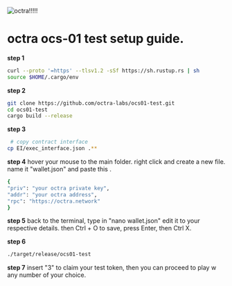 ![octra!!!!!](https://github.com/user-attachments/assets/2a138e98-cf87-40ed-b64f-902876dc0b17)

 # octra ocs-01 test setup guide.
 
**step 1**

```bash
curl --proto '=https' --tlsv1.2 -sSf https://sh.rustup.rs | sh 
source $HOME/.cargo/env
```

**step 2**

```bash
git clone https://github.com/octra-labs/ocs01-test.git
cd ocs01-test
cargo build --release
```

**step 3**
```bash
 # copy contract interface
cp EI/exec_interface.json .**

```

**step 4**
 hover your mouse to the main folder.
 right click and create a new file.
 name it "wallet.json" and paste this .

```bash
{
"priv": "your octra private key",
"addr": "your octra address",
"rpc": "https://octra.network"
}
```

**step 5**
back to the terminal, type in "nano wallet.json"
edit it to your respective details.
then Ctrl + O to save, press Enter, then Ctrl X.

**step 6**

```bash
./target/release/ocs01-test
```

**step 7**
insert "3" to claim your test token, then you can proceed to play w any number of your choice.


